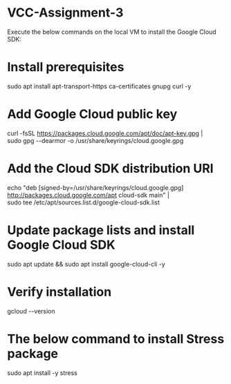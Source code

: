 # VCC-Assignment-3
Execute the below commands on the local VM to install the Google Cloud SDK:
# Install prerequisites
sudo apt install apt-transport-https ca-certificates gnupg curl -y

# Add Google Cloud public key
curl -fsSL https://packages.cloud.google.com/apt/doc/apt-key.gpg | \
sudo gpg --dearmor -o /usr/share/keyrings/cloud.google.gpg

# Add the Cloud SDK distribution URI
echo "deb [signed-by=/usr/share/keyrings/cloud.google.gpg] \
http://packages.cloud.google.com/apt cloud-sdk main" | \
sudo tee /etc/apt/sources.list.d/google-cloud-sdk.list

# Update package lists and install Google Cloud SDK
sudo apt update && sudo apt install google-cloud-cli -y

# Verify installation
gcloud --version

# The below command to install Stress package
sudo apt install -y stress
